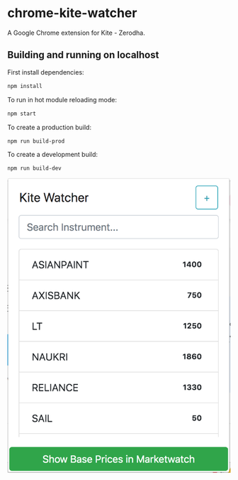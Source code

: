 # chrome-kite-watcher

A Google Chrome extension for Kite - Zerodha.

## Building and running on localhost

First install dependencies:

```sh
npm install
```

To run in hot module reloading mode:

```sh
npm start
```

To create a production build:

```sh
npm run build-prod
```

To create a development build:

```sh
npm run build-dev
```


![Screenshot](https://raw.githubusercontent.com/sagarpanda/chrome-kite-watcher/master/screenshot.png)
